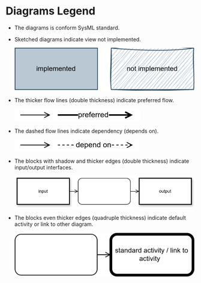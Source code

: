 # Diagrams Legend

- The diagrams is conform SysML standard.
- Sketched diagrams indicate view not implemented.
    
    ![](legend-not-implemented.svg)

- The thicker flow lines (double thickness) indicate preferred flow.

    ![](legend-referred.svg)

- The dashed flow lines indicate dependency (depends on).

    ![](legend-depend-on.svg)

- The blocks with shadow and thicker edges (double thickness) indicate input/output interfaces.

    ![](legend-interfaces.svg)

- The blocks even thicker edges (quadruple thickness) indicate default activity or link to other diagram.

    ![](legend-standard.svg)
